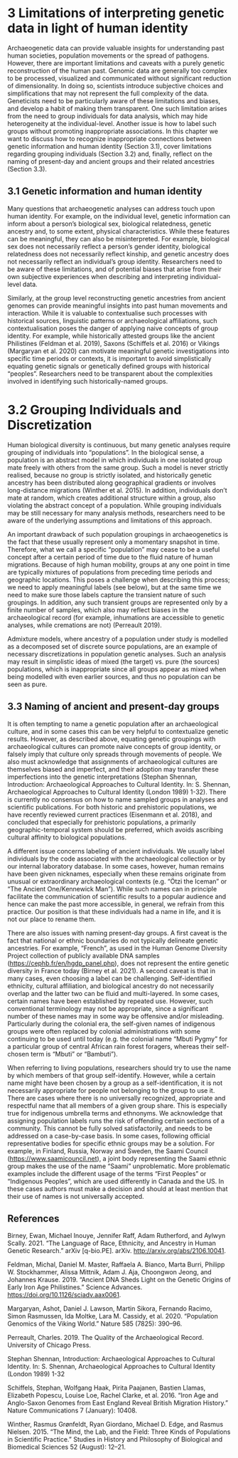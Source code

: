 # 3 Limitations of interpreting genetic data in light of human identity

Archaeogenetic data can provide valuable insights for understanding past human societies, population movements or the spread of pathogens. However, there are important limitations and caveats with a purely genetic reconstruction of the human past. Genomic data are generally too complex to be processed, visualized and communicated without significant reduction of dimensionality. In doing so, scientists introduce subjective choices and simplifications that may not represent the full complexity of the data. Geneticists need to be particularly aware of these limitations and biases, and develop a habit of making them transparent. One such limitation arises from the need to group individuals for data analysis, which may hide heterogeneity at the individual-level. Another issue is how to label such groups without promoting inappropriate associations. In this chapter we want to discuss how to recognize inappropriate connections between genetic information and human identity (Section 3.1), cover limitations regarding grouping individuals (Section 3.2) and, finally, reflect on the naming of present-day and ancient groups and their related ancestries (Section 3.3).

## 3.1 Genetic information and human identity
Many questions that archaeogenetic analyses can address touch upon human identity. For example, on the individual level, genetic information can inform about a person’s biological sex, biological relatedness, genetic ancestry and, to some extent, physical characteristics. While these features can be meaningful, they can also be misinterpreted. For example, biological sex does not necessarily reflect a person’s gender identity, biological relatedness does not necessarily reflect kinship, and genetic ancestry does not necessarily reflect an individual’s group identity. Researchers need to be aware of these limitations, and of potential biases that arise from their own subjective experiences when describing and interpreting individual-level data. 

Similarly, at the group level reconstructing genetic ancestries from ancient genomes can provide meaningful insights into past human movements and interaction. While it is valuable to contextualise such processes with historical sources, linguistic patterns or archaeological affiliations, such contextualisation poses the danger of applying naive concepts of group identity. For example, while historically attested groups like the ancient Philistines (Feldman et al. 2019), Saxons (Schiffels et al. 2016) or Vikings (Margaryan et al. 2020) can motivate meaningful genetic investigations into specific time periods or contexts, it is important to avoid simplistically equating genetic signals or genetically defined groups with historical “peoples”. Researchers need to be transparent about the complexities involved in identifying such historically-named groups.

# 3.2 Grouping Individuals and Discretization
Human biological diversity is continuous, but many genetic analyses require grouping of individuals into “populations”. In the biological sense, a population is an abstract model in which individuals in one isolated group mate freely with others from the same group. Such a model is never strictly realised, because no group is strictly isolated, and historically genetic ancestry has been distributed along geographical gradients or involves long-distance migrations (Winther et al. 2015). In addition, individuals don’t mate at random, which creates additional structure within a group, also violating the abstract concept of a population. While grouping individuals may be still necessary for many analysis methods, researchers need to be aware of the underlying assumptions and limitations of this approach.

An important drawback of such population groupings in archaeogenetics is the fact that these usually represent only a momentary snapshot in time. Therefore, what we call a specific “population” may cease to be a useful concept after a certain period of time due to the fluid nature of human migrations. Because of high human mobility, groups at any one point in time are typically mixtures of populations from preceding time periods and geographic locations. This poses a challenge when describing this process; we need to apply meaningful labels (see below), but at the same time we need to make sure those labels capture the transient nature of such groupings. In addition, any such transient groups are represented only by a finite number of samples, which also may reflect biases in the archaeological record (for example, inhumations are accessible to genetic analyses, while cremations are not) (Perreault 2019).

Admixture models, where ancestry of a population under study is modelled as a decomposed set of discrete source populations, are an example of necessary discretizations in population genetic analyses. Such an analysis may result in simplistic ideas of mixed (the target) vs. pure (the sources) populations, which is inappropriate since all groups appear as mixed when being modelled with even earlier sources, and thus no population can be seen as pure.

## 3.3 Naming of ancient and present-day groups
It is often tempting to name a genetic population after an archaeological culture, and in some cases this can be very helpful to contextualize genetic results. However, as described above, equating genetic groupings with archaeological cultures can promote naive concepts of group identity, or falsely imply that culture only spreads through movements of people. We also must acknowledge that assignments of archaeological cultures are themselves biased and imperfect, and their adoption may transfer these imperfections into the genetic interpretations (Stephan Shennan, Introduction: Archaeological Approaches to Cultural Identity. In: S. Shennan, Archaeological Approaches to Cultural Identity (London 1989) 1-32). There is currently no consensus on how to name sampled groups in analyses and scientific publications. For both historic and prehistoric populations, we have recently reviewed current practices (Eisenmann et al. 2018), and concluded that especially for prehistoric populations, a primarily geographic-temporal system should be preferred, which avoids ascribing cultural affinity to biological populations.

A different issue concerns labeling of ancient individuals. We usually label individuals by the code associated with the archaeological collection or by our internal laboratory database. In some cases, however, human remains have been given nicknames, especially when these remains originate from unusual or extraordinary archaeological contexts (e.g. “Ötzi the Iceman” or “The Ancient One/Kennewick Man”). While such names can in principle facilitate the communication of scientific results to a popular audience and hence can make the past more accessible, in general, we refrain from this practice. Our position is that these individuals had a name in life, and it is not our place to rename them. 

There are also issues with naming present-day groups. A first caveat is the fact that national or ethnic boundaries do not typically delineate genetic ancestries. For example, “French”, as used in the Human Genome Diversity Project collection of publicly available DNA samples (https://cephb.fr/en/hgdp_panel.php), does not represent the entire genetic diversity in France today (Birney et al. 2021). A second caveat is that in many cases, even choosing a label can be challenging. Self-identified ethnicity, cultural affiliation, and biological ancestry do not necessarily overlap and the latter two can be fluid and multi-layered. In some cases, certain names have been established by repeated use. However, such conventional terminology may not be appropriate, since a significant number of these names may in some way be offensive and/or misleading. Particularly during the colonial era, the self-given names of indigenous groups were often replaced by colonial administrations with some continuing to be used until today (e.g. the colonial name “Mbuti Pygmy” for a particular group of central African rain forest foragers, whereas their self-chosen term is “Mbuti” or “Bambuti”). 

When referring to living populations, researchers should try to use the name by which members of that group self-identify. However, while a certain name might have been chosen by a group as a self-identification, it is not necessarily appropriate for people not belonging to the group to use it. There are cases where there is no universally recognized, appropriate and respectful name that all members of a given group share. This is especially true for indigenous umbrella terms and ethnonyms. We acknowledge that assigning population labels runs the risk of offending certain sections of a community. This cannot be fully solved satisfactorily, and needs to be addressed on a case-by-case basis. In some cases, following official representative bodies for specific ethnic groups may be a solution. For example, in Finland, Russia, Norway and Sweden, the Saami Council (https://www.saamicouncil.net), a joint body representing the Saami ethnic group makes the use of the name “Saami” unproblematic. More problematic examples include the different usage of the terms “First Peoples” or “Indigenous Peoples”, which are used differently in Canada and the US. In these cases authors must make a decision and should at least mention that their use of names is not universally accepted.

## References
Birney, Ewan, Michael Inouye, Jennifer Raff, Adam Rutherford, and Aylwyn Scally. 2021. “The Language of Race, Ethnicity, and Ancestry in Human Genetic Research.” arXiv [q-bio.PE]. arXiv. http://arxiv.org/abs/2106.10041.

Feldman, Michal, Daniel M. Master, Raffaela A. Bianco, Marta Burri, Philipp W. Stockhammer, Alissa Mittnik, Adam J. Aja, Choongwon Jeong, and Johannes Krause. 2019. “Ancient DNA Sheds Light on the Genetic Origins of Early Iron Age Philistines.” Science Advances. https://doi.org/10.1126/sciadv.aax0061.

Margaryan, Ashot, Daniel J. Lawson, Martin Sikora, Fernando Racimo, Simon Rasmussen, Ida Moltke, Lara M. Cassidy, et al. 2020. “Population Genomics of the Viking World.” Nature 585 (7825): 390–96.

Perreault, Charles. 2019. The Quality of the Archaeological Record. University of Chicago Press.

Stephan Shennan, Introduction: Archaeological Approaches to Cultural Identity. In: S. Shennan, Archaeological Approaches to Cultural Identity (London 1989) 1-32

Schiffels, Stephan, Wolfgang Haak, Pirita Paajanen, Bastien Llamas, Elizabeth Popescu, Louise Loe, Rachel Clarke, et al. 2016. “Iron Age and Anglo-Saxon Genomes from East England Reveal British Migration History.” Nature Communications 7 (January): 10408.

Winther, Rasmus Grønfeldt, Ryan Giordano, Michael D. Edge, and Rasmus Nielsen. 2015. “The Mind, the Lab, and the Field: Three Kinds of Populations in Scientific Practice.” Studies in History and Philosophy of Biological and Biomedical Sciences 52 (August): 12–21.

